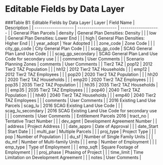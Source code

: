 # Editable	Fields	by	Data	Layer

###Table	B1:	Editable	Fields	by	Data	Layer
|	Layer	|	Field Name	|	Description	|
|	--------------------	|	--------------------	|	--------------------	|
|	General Plan Parcels	|	density	|	General Plan Densities: Density	|
|		|	low	|	General Plan Densities: Lower End	|
|		|	high	|	General Plan Densities: Higher End	|
|		|	year_adopt	|	Year Adopted	|
|		|	zone_code	|	Zone Code	|
|		|	city_gp_code	|	City General Plan Code	|
|		|	scag_gp_code	|	SCAG General Plan Land Use Code	|
|		|	scag_gp_secondary	|	SCAG General Plan Land Use Code for secondary use	|
|		|	comments	|	User Comments	|
|	Scenario Planning Zones	|	comments	|	User Comments	|
|	Tier2 TAZ	|	pop12	|	2012 Tier2 TAZ Population	|
|		|	hh12	|	2012 Tier2 TAZ Households	|
|		|	emp12	|	2012 Tier2 TAZ Employees	|
|		|	pop20	|	2020 Tier2 TAZ Population	|
|		|	hh20	|	2020 Tier2 TAZ Households	|
|		|	emp20	|	2020 Tier2 TAZ Employees	|
|		|	pop35	|	2035 Tier2 TAZ Population	|
|		|	hh35	|	2035 Tier2 TAZ Households	|
|		|	emp35	|	2035 Tier2 TAZ Employees	|
|		|	pop40	|	2040 Tier2 TAZ Population	|
|		|	hh40	|	2040 Tier2 TAZ Households	|
|		|	emp40	|	2040 Tier2 TAZ Employees	|
|		|	comments	|	User Comments	|
|	2016 Existing Land Use Parcels	|	scag_lu	|	2016 SCAG Existing Land Use Code	|
|		|	scag_lu_secondary	|	2016 SCAG Existing Land Use Code for secondary use	|
|		|	comments	|	User Comments	|
|	Entitlement Parcels 2016 	|	tract_no	|	Tentative Tract Number	|
|		|	dev_agmt	|	Development Agreement Number	|
|		|	address 	|	Project Address	|
|		|	date_appro 	|	Date of Approval	|
|		|	date_Start	|	Start Date	|
|		|	multi_par 	|	Multiple Parcels	|
|		|	proj_type 	|	Project Type	|
|		|	pop 	|	Number of Population	|
|		|	du_sf 	|	Number of Single Family Units	|
|		|	du_mf 	|	Number of Multi-family Units	|
|		|	emp 	|	Number of Employment	|
|		|	emp_type 	|	Type of Employment	|
|		|	emp_sqft 	|	Square Footage of Employment	|
|		|	proj_phase 	|	Phasing of Project	|
|		|	time_limit 	|	Time Limitation on Development Agreement	|
|		|	notes 	|	User Comments	|